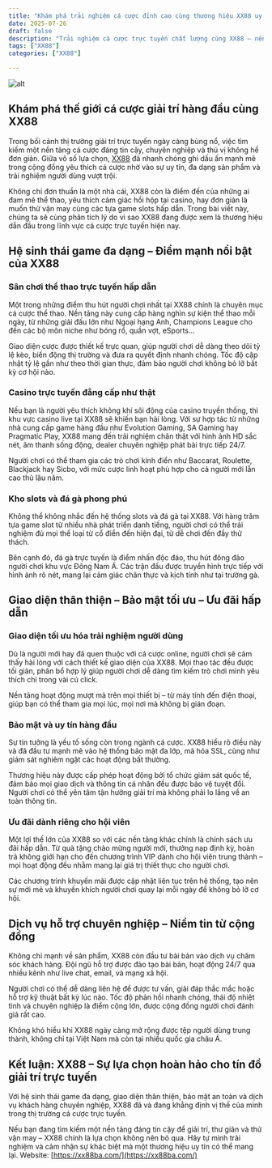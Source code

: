 ```yaml
---
title: "Khám phá trải nghiệm cá cược đỉnh cao cùng thương hiệu XX88 uy tín"
date: 2025-07-26
draft: false
description: "Trải nghiệm cá cược trực tuyến chất lượng cùng XX88 – nền tảng hàng đầu với game đa dạng, ưu đãi hấp dẫn, giao diện mượt mà và bảo mật tuyệt đối."
tags: ["XX88"]
categories: ["XX88"]

---
```

![alt](https://xx88ba.com/wp-content/uploads/2025/07/banner-xx88ba.com_.webp)

## Khám phá thế giới cá cược giải trí hàng đầu cùng XX88

Trong bối cảnh thị trường giải trí trực tuyến ngày càng bùng nổ, việc tìm kiếm một nền tảng cá cược đáng tin cậy, chuyên nghiệp và thú vị không hề đơn giản. Giữa vô số lựa chọn, [XX88](https://xx88ba.com/) đã nhanh chóng ghi dấu ấn mạnh mẽ trong cộng đồng yêu thích cá cược nhờ vào sự uy tín, đa dạng sản phẩm và trải nghiệm người dùng vượt trội.

Không chỉ đơn thuần là một nhà cái, XX88 còn là điểm đến của những ai đam mê thể thao, yêu thích cảm giác hồi hộp tại casino, hay đơn giản là muốn thử vận may cùng các tựa game slots hấp dẫn. Trong bài viết này, chúng ta sẽ cùng phân tích lý do vì sao XX88 đang được xem là thương hiệu dẫn đầu trong lĩnh vực cá cược trực tuyến hiện nay.

## Hệ sinh thái game đa dạng – Điểm mạnh nổi bật của XX88

### Sân chơi thể thao trực tuyến hấp dẫn

Một trong những điểm thu hút người chơi nhất tại XX88 chính là chuyên mục cá cược thể thao. Nền tảng này cung cấp hàng nghìn sự kiện thể thao mỗi ngày, từ những giải đấu lớn như Ngoại hạng Anh, Champions League cho đến các bộ môn niche như bóng rổ, quần vợt, eSports…

Giao diện cược được thiết kế trực quan, giúp người chơi dễ dàng theo dõi tỷ lệ kèo, biến động thị trường và đưa ra quyết định nhanh chóng. Tốc độ cập nhật tỷ lệ gần như theo thời gian thực, đảm bảo người chơi không bỏ lỡ bất kỳ cơ hội nào.

### Casino trực tuyến đẳng cấp như thật

Nếu bạn là người yêu thích không khí sôi động của casino truyền thống, thì khu vực casino live tại XX88 sẽ khiến bạn hài lòng. Với sự hợp tác từ những nhà cung cấp game hàng đầu như Evolution Gaming, SA Gaming hay Pragmatic Play, XX88 mang đến trải nghiệm chân thật với hình ảnh HD sắc nét, âm thanh sống động, dealer chuyên nghiệp phát bài trực tiếp 24/7.

Người chơi có thể tham gia các trò chơi kinh điển như Baccarat, Roulette, Blackjack hay Sicbo, với mức cược linh hoạt phù hợp cho cả người mới lẫn cao thủ lâu năm.

### Kho slots và đá gà phong phú

Không thể không nhắc đến hệ thống slots và đá gà tại XX88. Với hàng trăm tựa game slot từ nhiều nhà phát triển danh tiếng, người chơi có thể trải nghiệm đủ mọi thể loại từ cổ điển đến hiện đại, từ dễ chơi đến đầy thử thách.

Bên cạnh đó, đá gà trực tuyến là điểm nhấn độc đáo, thu hút đông đảo người chơi khu vực Đông Nam Á. Các trận đấu được truyền hình trực tiếp với hình ảnh rõ nét, mang lại cảm giác chân thực và kịch tính như tại trường gà.

## Giao diện thân thiện – Bảo mật tối ưu – Ưu đãi hấp dẫn

### Giao diện tối ưu hóa trải nghiệm người dùng


Dù là người mới hay đã quen thuộc với cá cược online, người chơi sẽ cảm thấy hài lòng với cách thiết kế giao diện của XX88. Mọi thao tác đều được tối giản, phân bổ hợp lý giúp người chơi dễ dàng tìm kiếm trò chơi mình yêu thích chỉ trong vài cú click.

Nền tảng hoạt động mượt mà trên mọi thiết bị – từ máy tính đến điện thoại, giúp bạn có thể tham gia mọi lúc, mọi nơi mà không bị gián đoạn.

### Bảo mật và uy tín hàng đầu


Sự tin tưởng là yếu tố sống còn trong ngành cá cược. XX88 hiểu rõ điều này và đã đầu tư mạnh mẽ vào hệ thống bảo mật đa lớp, mã hóa SSL, cũng như giám sát nghiêm ngặt các hoạt động bất thường.

Thương hiệu này được cấp phép hoạt động bởi tổ chức giám sát quốc tế, đảm bảo mọi giao dịch và thông tin cá nhân đều được bảo vệ tuyệt đối. Người chơi có thể yên tâm tận hưởng giải trí mà không phải lo lắng về an toàn thông tin.

### Ưu đãi dành riêng cho hội viên


Một lợi thế lớn của XX88 so với các nền tảng khác chính là chính sách ưu đãi hấp dẫn. Từ quà tặng chào mừng người mới, thưởng nạp định kỳ, hoàn trả không giới hạn cho đến chương trình VIP dành cho hội viên trung thành – mọi hoạt động đều nhằm mang lại giá trị thiết thực cho người chơi.

Các chương trình khuyến mãi được cập nhật liên tục trên hệ thống, tạo nên sự mới mẻ và khuyến khích người chơi quay lại mỗi ngày để không bỏ lỡ cơ hội.

## Dịch vụ hỗ trợ chuyên nghiệp – Niềm tin từ cộng đồng


Không chỉ mạnh về sản phẩm, XX88 còn đầu tư bài bản vào dịch vụ chăm sóc khách hàng. Đội ngũ hỗ trợ được đào tạo bài bản, hoạt động 24/7 qua nhiều kênh như live chat, email, và mạng xã hội.

Người chơi có thể dễ dàng liên hệ để được tư vấn, giải đáp thắc mắc hoặc hỗ trợ kỹ thuật bất kỳ lúc nào. Tốc độ phản hồi nhanh chóng, thái độ nhiệt tình và chuyên nghiệp là điểm cộng lớn, được cộng đồng người chơi đánh giá rất cao.

Không khó hiểu khi XX88 ngày càng mở rộng được tệp người dùng trung thành, không chỉ tại Việt Nam mà còn tại nhiều quốc gia châu Á.

## Kết luận: XX88 – Sự lựa chọn hoàn hảo cho tín đồ giải trí trực tuyến


Với hệ sinh thái game đa dạng, giao diện thân thiện, bảo mật an toàn và dịch vụ khách hàng chuyên nghiệp, XX88 đã và đang khẳng định vị thế của mình trong thị trường cá cược trực tuyến.

Nếu bạn đang tìm kiếm một nền tảng đáng tin cậy để giải trí, thư giãn và thử vận may – XX88 chính là lựa chọn không nên bỏ qua. Hãy tự mình trải nghiệm và cảm nhận sự khác biệt mà một thương hiệu uy tín có thể mang lại. 
Website: [https://xx88ba.com/](https://xx88ba.com/)